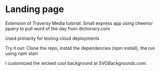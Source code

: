 # Landing page
Extension of Traversy Media tutorial.
 Small express app using cheerio/ jquery to pull word of the day from dictionary.com

Used primarily for testing cloud deployments

Try it out:
Clone the repo,
install the dependencies (npm install),
the run using npm start

I customized the wicked cool background at SVGBackgrounds.com. 
